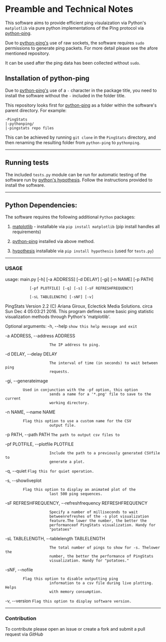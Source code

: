 # Preamble and Technical Notes

This software aims to provide efficient ping visulaization via Python's
`matplotlib` via pure python implementations of the Ping protocol via
[python-ping](https://github.com/l4m3rx/python-ping).

Due to [python-ping's](https://github.com/l4m3rx/python-ping) use of raw
sockets, the software requires `sudo` permissions to generate ping packets. For
more detail please see the afore mentioned repository.

It can be used after the ping data has been collected without `sudo`.

## Installation of python-ping

Due to [python-ping's](https://github.com/l4m3rx/python-ping) use of a `-`
character in the package title, you need to install the software without the
`-` included in the folder title. 

This repository looks first for [python-ping](https://github.com/l4m3rx/python-ping) as a folder within the software's parent directory. For example:

```
-PingStats
|-pythonping/
|-pingstats repo files
```

This can be achieved by running `git clone` in the `PingStats` directory, and then renaming the resulting folder from `python-ping` to `pythonping`. 

---

## Running tests

The included `tests.py` module can be run for automatic testing of the
software run by [python's
hypothesis](https://github.com/HypothesisWorks/hypothesis-python). Follow the
instructions provided to install the software.

--- 

## Python Dependencies:

The software requires the following additional `Python` packages:

1. [matplotlib](http://matplotlib.org/) - installable via `pip install matplotlib` (pip install handles all requirements)

2. [python-ping](https://github.com/l4m3rx/python-ping) installed via above method.

3. [hypothesis](https://github.com/HypothesisWorks/hypothesis-python) installable via `pip install hypothesis` (used for `tests.py`)


---

### USAGE


usage: main.py
	       [-h] [-a ADDRESS] [-d DELAY] [-gi] [-n NAME] [-p PATH]

               [-pf PLOTFILE] [-q] [-s] [-sF REFRESHFREQUENCY]

               [-sL TABLELENGTH] [-sNF] [-v]

PingStats Version 2.2 (C) Ariana Giroux, Eclectick Media Solutions. circa Sun
Dec 4 05:03:21 2016. This program defines some basic ping statistic
visualization methods through Python's 'matplotlib'.

Optional arguments:
  -h, --help            `show this help message and exit`

  -a ADDRESS, --address ADDRESS

                        The IP address to ping.

  -d DELAY, --delay DELAY

                        The interval of time (in seconds) to wait between ping
                        requests.

  -gi, --generateimage 

			Used in conjunction with the -pf option, this option
                        sends a name for a '*.png' file to save to the current
                        working directory.

  -n NAME, --name NAME  

			Flag this option to use a custom name for the CSV
                        output file.

  -p PATH, --path PATH  `The path to output csv files to`

  -pf PLOTFILE, --plotfile PLOTFILE

                        Include the path to a previously generated CSVfile to
                        generate a plot.

  -q, --quiet           `Flag this for quiet operation.`

  -s, --showliveplot    

			Flag this option to display an animated plot of the
                        last 500 ping sequences.

  -sF REFRESHFREQUENCY, --refreshfrequency REFRESHFREQUENCY

                        Specify a number of milliseconds to wait
                        betweenrefreshes of the -s plot visualization
                        feature.The lower the number, the better the
                        performanceof PingStats visualization. Handy for
                        "potatoes"

  -sL TABLELENGTH, --tablelength TABLELENGTH

                        The total number of pings to show for -s. Thelower the
                        number, the better the performance of PingStats
                        visualization. Handy for "potatoes."

  -sNF, --nofile        

			Flag this option to disable outputting ping
                        information to a csv file during live plotting. Helps
                        with memory consumption.

  -v, --version         `Flag this option to display software version.`


---

### Contribution

To contribute please open an issue or create a fork and submit a pull request
via *GitHub*
